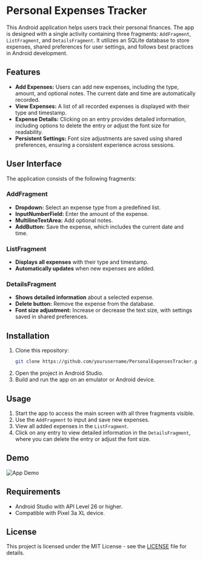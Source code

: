 
# Personal Expenses Tracker

This Android application helps users track their personal finances. The app is designed with a single activity containing three fragments: `AddFragment`, `ListFragment`, and `DetailsFragment`. It utilizes an SQLite database to store expenses, shared preferences for user settings, and follows best practices in Android development.

## Features

- **Add Expenses:** Users can add new expenses, including the type, amount, and optional notes. The current date and time are automatically recorded.
- **View Expenses:** A list of all recorded expenses is displayed with their type and timestamp.
- **Expense Details:** Clicking on an entry provides detailed information, including options to delete the entry or adjust the font size for readability.
- **Persistent Settings:** Font size adjustments are saved using shared preferences, ensuring a consistent experience across sessions.

## User Interface

The application consists of the following fragments:

### AddFragment
- **Dropdown:** Select an expense type from a predefined list.
- **InputNumberField:** Enter the amount of the expense.
- **MultilineTextArea:** Add optional notes.
- **AddButton:** Save the expense, which includes the current date and time.

### ListFragment
- **Displays all expenses** with their type and timestamp.
- **Automatically updates** when new expenses are added.

### DetailsFragment
- **Shows detailed information** about a selected expense.
- **Delete button:** Remove the expense from the database.
- **Font size adjustment:** Increase or decrease the text size, with settings saved in shared preferences.

## Installation

1. Clone this repository:
   ```bash
   git clone https://github.com/yourusername/PersonalExpensesTracker.git
   ```
2. Open the project in Android Studio.
3. Build and run the app on an emulator or Android device.

## Usage

1. Start the app to access the main screen with all three fragments visible.
2. Use the `AddFragment` to input and save new expenses.
3. View all added expenses in the `ListFragment`.
4. Click on any entry to view detailed information in the `DetailsFragment`, where you can delete the entry or adjust the font size.

## Demo

![App Demo](demo.gif)

## Requirements

- Android Studio with API Level 26 or higher.
- Compatible with Pixel 3a XL device.



## License

This project is licensed under the MIT License - see the [LICENSE](LICENSE) file for details.
